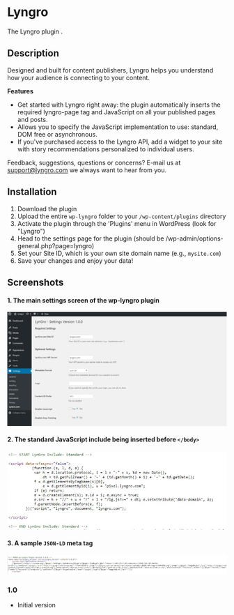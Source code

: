 # Lyngro #
The Lyngro plugin .

## Description ##

Designed and built for content publishers, Lyngro helps you understand how your audience is connecting to your content.


**Features**

* Get started with Lyngro right away: the plugin automatically inserts the required lyngro-page tag and JavaScript on all your published pages and posts.
* Allows you to specify the JavaScript implementation to use: standard, DOM free or asynchronous.
* If you've purchased access to the Lyngro API, add a widget to your site with story recommendations personalized to individual users.

Feedback, suggestions, questions or concerns? E-mail us at [support@lyngro.com](mailto:support@lyngro.com) we always want to hear from you.

## Installation ##

1. Download the plugin
1. Upload the entire `wp-lyngro` folder to your `/wp-content/plugins` directory
1. Activate the plugin through the 'Plugins' menu in WordPress (look for "Lyngro")
1. Head to the settings page for the plugin (should be /wp-admin/options-general.php?page=lyngro)
1. Set your Site ID, which is your own site domain name (e.g., `mysite.com`)
1. Save your changes and enjoy your data!


## Screenshots ##

#### 1. The main settings screen of the wp-lyngro plugin ####
![1. The main settings screen of the wp-lyngro plugin](https://raw.githubusercontent.com/lyngro/wordpress-plugin/master/screenshot_settings.jpg)

#### 2. The standard JavaScript include being inserted before `</body>` ####
![2. The standard JavaScript include being inserted before body tag](https://raw.githubusercontent.com/lyngro/wordpress-plugin/master/screenshot3_javascript.JPG)

#### 3. A sample `JSON-LD` meta tag  ####
![3. A sample `JSON-LD` meta tag](https://raw.githubusercontent.com/lyngro/wordpress-plugin/master/screenshot2_jsonld.JPG)



### 1.0 ###
* Initial version

